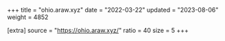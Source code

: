 +++
title = "ohio.araw.xyz"
date = "2022-03-22"
updated = "2023-08-06"
weight = 4852

[extra]
source = "https://ohio.araw.xyz/"
ratio = 40
size = 5
+++
